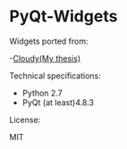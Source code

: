 PyQt-Widgets
======

Widgets ported from:

-[Cloudy(My thesis)](https://github.com/Fil0x/Cloudy/tree/master/view)

Technical specifications:

- Python 2.7
- PyQt (at least)4.8.3

License: 

MIT
